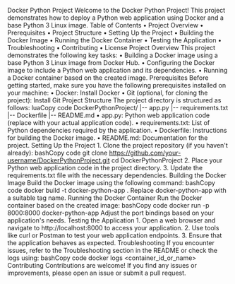 Docker Python Project
Welcome to the Docker Python Project! This project demonstrates how to deploy a Python web application using Docker and a base Python 3 Linux image.
Table of Contents
    • Project Overview
    • Prerequisites
    • Project Structure
    • Setting Up the Project
    • Building the Docker Image
    • Running the Docker Container
    • Testing the Application
    • Troubleshooting
    • Contributing
    • License
Project Overview
This project demonstrates the following key tasks:
    • Building a Docker image using a base Python 3 Linux image from Docker Hub.
    • Configuring the Docker image to include a Python web application and its dependencies.
    • Running a Docker container based on the created image.
Prerequisites
Before getting started, make sure you have the following prerequisites installed on your machine:
    • Docker: Install Docker
    • Git (optional, for cloning the project): Install Git
Project Structure
The project directory is structured as follows:
luaCopy code
DockerPythonProject/
|-- app.py
|-- requirements.txt
|-- Dockerfile
|-- README.md
    • app.py: Python web application code (replace with your actual application code).
    • requirements.txt: List of Python dependencies required by the application.
    • Dockerfile: Instructions for building the Docker image.
    • README.md: Documentation for the project.
Setting Up the Project
    1. Clone the project repository (if you haven't already):
       bashCopy code
       git clone https://github.com/your-username/DockerPythonProject.git
       cd DockerPythonProject
    2. Place your Python web application code in the project directory.
    3. Update the requirements.txt file with the necessary dependencies.
Building the Docker Image
Build the Docker image using the following command:
bashCopy code
docker build -t docker-python-app .
Replace docker-python-app with a suitable tag name.
Running the Docker Container
Run the Docker container based on the created image:
bashCopy code
docker run -p 8000:8000 docker-python-app
Adjust the port bindings based on your application's needs.
Testing the Application
    1. Open a web browser and navigate to http://localhost:8000 to access your application.
    2. Use tools like curl or Postman to test your web application endpoints.
    3. Ensure that the application behaves as expected.
Troubleshooting
If you encounter issues, refer to the Troubleshooting section in the README or check the logs using:
bashCopy code
docker logs <container_id_or_name>
Contributing
Contributions are welcome! If you find any issues or improvements, please open an issue or submit a pull request.

